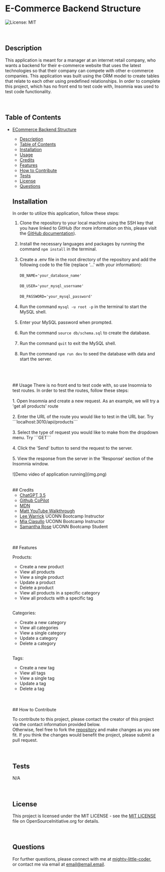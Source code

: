 # E-Commerce Backend Structure
  ![License: MIT](https://img.shields.io/badge/License-MIT-yellow.svg)
  </br>
  </br>
  </br>
  ## Description
  
  This application is meant for a manager at an internet retail company, who wants a backend for their e-commerce website that uses the latest technologies so that their company can compete with other e-commerce companies. This application was built using the ORM model to create tables that relate to each other using predefined relationships. In order to complete this project, which has no front end to test code with, Insomnia was used to test code functionality.
  </br>
  </br>
  </br>
  ## Table of Contents
  
- [ECommerce Backend Structure](#ecommerce-backend-structure)
  - [Description](#description)
  - [Table of Contents](#table-of-contents)
  - [Installation](#installation)
  - [Usage](#usage)
  - [Credits](#credits)
  - [Features](#features)
  - [How to Contribute](#how-to-contribute)
  - [Tests](#tests)
  - [License](#license)
  - [Questions](#questions)
  ## Installation
  
  In order to utilize this application, follow these steps:<br>
  1. Clone the repository to your local machine using the SSH key that you have linked to GitHub (for more information on this, please visit the <a href="[link](https://docs.github.com/en/authentication/connecting-to-github-with-ssh/adding-a-new-ssh-key-to-your-github-account)">GitHub documentation</a>).<br></br>
  2. Install the necessary languages and packages by running the command `npm install` in the terminal.</br></br>
  3. Create a .env file in the root directory of the repository and add the following code to the file (replace '...' with your information):<br></br>
  ```DB_NAME='your_database_name'``` <br></br>
  ```DB_USER='your_mysql_username'```<br></br>
  ```DB_PASSWORD='your_mysql_password'```<br></br>
  4. Run the command ```mysql -u root -p``` in the terminal to start the MySQL shell.<br></br>
  5. Enter your MySQL password when prompted.<br></br>
  6. Run the command ```source db/schema.sql``` to create the database.<br></br>
  7. Run the command ```quit``` to exit the MySQL shell.<br></br>
  8. Run the command ```npm run dev``` to seed the database with data and start the server.<br></br>
  </br>
  </br>
  </br>
  ## Usage
  There is no front end to test code with, so use Insomnia to test routes. In order to test the routes, follow these steps:</br></br>
  1. Open Insomnia and create a new request. As an example, we will try a 'get all products' route<br></br>
  2. Enter the URL of the route you would like to test in the URL bar. Try ```localhost:3010/api/products```<br></br>
  3. Select the type of request you would like to make from the dropdown menu. Try ```GET``` <br></br>
  4. Click the 'Send' button to send the request to the server.<br></br>
  5. View the response from the server in the 'Response' section of the Insomnia window.<br></br>
  ![Demo video of application running](img.png)
  </br>
  </br>
  </br>
  ## Credits
  
  - <a href="https://chat.openai.com/">ChatGPT 3.5</a>
  - <a href="https://github.com/features/copilot?ef_id=_k_CjwKCAiAq4KuBhA6EiwArMAw1FOutqMK0saZxH8FwReh32EgrB9jOkJA2Gi0O3-RqIINbuOsOHKHhxoCfKwQAvD_BwE_k_&OCID=AIDcmmc3fhtaow_SEM__k_CjwKCAiAq4KuBhA6EiwArMAw1FOutqMK0saZxH8FwReh32EgrB9jOkJA2Gi0O3-RqIINbuOsOHKHhxoCfKwQAvD_BwE_k_&gad_source=1&gclid=CjwKCAiAq4KuBhA6EiwArMAw1FOutqMK0saZxH8FwReh32EgrB9jOkJA2Gi0O3-RqIINbuOsOHKHhxoCfKwQAvD_BwE">Github CoPilot</a>
  - <a href="https://developer.mozilla.org/en-US/">MDN</a>
  - <a href="https://www.youtube.com/watch?v=geB_9Ib9YhY">Matt YouTube Walkthrough</a>
  - <a href="https://leewarrick.com/">Lee Warrick</a> UCONN Bootcamp Instructor
  - <a href="https://github.com/miacias">Mia Ciasullo</a> UCONN Bootcamp Instructor
  - <a href="https://github.com/samanthashleyrose">Samantha Rose</a> UCONN Bootcamp Student
  </br>
  </br>
  </br>
  ## Features
  </br>

  Products:
  - Create a new product
  - View all products
  - View a single product
  - Update a product
  - Delete a product
  - View all products in a specific category
  - View all products with a specific tag</br></br>

  Categories:
  - Create a new category
  - View all categories
  - View a single category
  - Update a category
  - Delete a category</br></br>

  Tags:
  - Create a new tag
  - View all tags
  - View a single tag
  - Update a tag
  - Delete a tag
  </br>
  </br>
  </br>
  ## How to Contribute
  
  To contribute to this project, please contact the creator of this project via the contact information provided below.<br>Otherwise, feel free to fork the <a href="https://github.com/mighty-little-coder/ECommerce-Backend-Structure">repository</a> and make changes as you see fit. If you think the changes would benefit the project, please submit a pull request.
  </br>
  </br>
  </br>
  ## Tests
  
  N/A
  </br>
  </br>
  </br>
  ## License
  
  This project is licensed under the MIT LICENSE - see the <a href="https://opensource.org/licenses/MIT">MIT LICENSE</a> file on OpenSourceInitiative.org for details.
  </br>
  </br>
  </br>
  ## Questions
  
  For further questions, please connect with me at <a href="https://github.com/mighty-little-coder">mighty-little-coder</a>,<br>
  or contact me via email at <a href="email@email.email">email@email.email</a>.